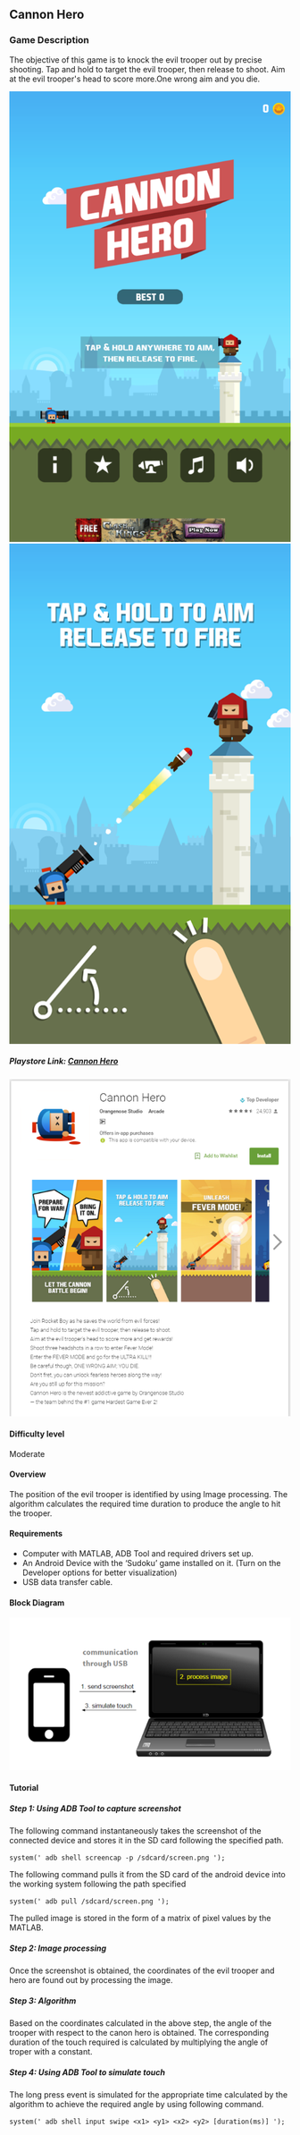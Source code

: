 ## Cannon Hero
### Game Description
The objective  of this game is to knock the evil trooper out by precise shooting. Tap and hold to target the evil trooper, then release to shoot. Aim at the evil trooper's head to score more.One wrong aim and you die.

![CannonHero](/Images/CannonHero.png)
![CannonHero-1](/Images/CannonHero-1.png)

##### Playstore Link: [Cannon Hero](https://play.google.com/store/apps/details?id=com.orangenose.cannonhero&hl=en)
![Playstore](/Images/CannonHero_playstore.png) 


#### Difficulty level
Moderate

#### Overview
The position of the evil trooper is identified by using Image processing. The algorithm calculates the required time duration to produce the angle to hit the trooper.  

#### Requirements
- Computer with MATLAB, ADB Tool and required drivers set up.
- An Android Device with the ‘Sudoku’ game installed on it. (Turn on the Developer options for better visualization)
- USB data transfer cable.

#### Block Diagram

![BlockDiagram](/Images/BlockDiagram.png)

#### Tutorial
##### Step 1: Using ADB Tool to capture screenshot
The following command instantaneously takes the screenshot of the connected device and stores it in the SD card following the specified path.
  
  ```                     
system(' adb shell screencap -p /sdcard/screen.png ');
```       

The following command pulls it from the SD card of the android device into the working system following the path specified

```
system(' adb pull /sdcard/screen.png ');
  ```
  
The pulled image is stored in the form of a matrix of pixel values by the MATLAB.
                
                
##### Step 2: Image processing

Once the screenshot is obtained, the coordinates of the evil trooper and hero are found out by processing the image.

##### Step 3: Algorithm

Based on the coordinates calculated in the above step, the angle of the trooper with respect to the canon hero is obtained. The corresponding duration of the touch required is calculated by multiplying the angle of troper with a constant. 

##### Step 4: Using ADB Tool to simulate touch

The long press event is simulated for the appropriate time calculated by the algorithm to achieve the required angle by using following command.
```
system(' adb shell input swipe <x1> <y1> <x2> <y2> [duration(ms)] ');
```               



